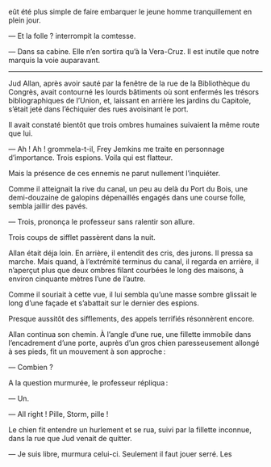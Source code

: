 eût été plus simple de faire embarquer le jeune homme tranquillement en plein jour.

— Et la folle ? interrompit la comtesse.

— Dans sa cabine. Elle n’en sortira qu’à la Vera-Cruz. Il est inutile que notre marquis la voie auparavant.

-----

Jud Allan, après avoir sauté par la fenêtre de la rue de la Bibliothèque du Congrès, avait contourné les lourds bâtiments où sont enfermés les trésors bibliographiques de l’Union, et, laissant en arrière les jardins du Capitole, s’était jeté dans l’échiquier des rues avoisinant le port.

Il avait constaté bientôt que trois ombres humaines suivaient la même route que lui.

— Ah ! Ah ! grommela-t-il, Frey Jemkins me traite en personnage d’importance. Trois espions. Voila qui est flatteur.

Mais la présence de ces ennemis ne parut nullement l’inquiéter.

Comme il atteignait la rive du canal, un peu au delà du Port du Bois, une demi-douzaine de galopins dépenaillés engagés dans une course folle, sembla jaillir des pavés.

— Trois, prononça le professeur sans ralentir son allure.

Trois coups de sifflet passèrent dans la nuit.

Allan était déja loin. En arrière, il entendit des cris, des jurons. Il pressa sa marche. Mais quand, à l’extrémité terminus du canal, il regarda en arrière, il n’aperçut plus que deux ombres filant courbées le long des maisons, à environ cinquante mètres l’une de l’autre.

Comme il souriait à cette vue, il lui sembla qu’une masse sombre glissait le long d’une façade et s’abattait sur le dernier des espions.

Presque aussitôt des sifflements, des appels terrifiés résonnèrent encore.

Allan continua son chemin. À l’angle d’une rue, une fillette immobile dans l’encadrement d’une porte, auprès d’un gros chien paresseusement allongé à ses pieds, fit un mouvement à son approche :

— Combien ?

A la question murmurée, le professeur répliqua :

— Un.

— All right ! Pille, Storm, pille !

Le chien fit entendre un hurlement et se rua, suivi par la fillette inconnue, dans la rue que Jud venait de quitter.

— Je suis libre, murmura celui-ci. Seulement il faut jouer serré. Les
